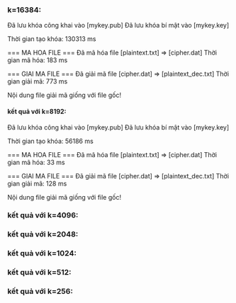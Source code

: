 ### k=16384:
Đã lưu khóa công khai vào [mykey.pub]
Đã lưu khóa bí mật  vào [mykey.key]

Thời gian tạo khóa: 130313 ms

=== MA HOA FILE ===
Đã mã hóa file [plaintext.txt] => [cipher.dat]
Thời gian mã hóa: 183 ms

=== GIAI MA FILE ===
Đã giải mã file [cipher.dat] => [plaintext_dec.txt]
Thời gian giải mã: 773 ms

Nội dung file giải mã giống với file gốc!

#### kết quả với k=8192:
Đã lưu khóa công khai vào [mykey.pub]
Đã lưu khóa bí mật  vào [mykey.key]

Thời gian tạo khóa: 56186 ms

=== MA HOA FILE ===
Đã mã hóa file [plaintext.txt] => [cipher.dat]
Thời gian mã hóa: 33 ms

=== GIAI MA FILE ===
Đã giải mã file [cipher.dat] => [plaintext_dec.txt]
Thời gian giải mã: 128 ms

Nội dung file giải mã giống với file gốc!

### kết quả với k=4096:


### kết quả với k=2048:


### kết quả với k=1024:

### kết quả với k=512:

### kết quả với k=256: